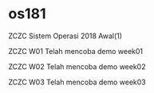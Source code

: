 # os181
ZCZC Sistem Operasi 2018 Awal(1)

ZCZC W01 Telah mencoba demo week01

ZCZC W02 Telah mencoba demo week02

ZCZC W03 Telah mencoba demo week03
